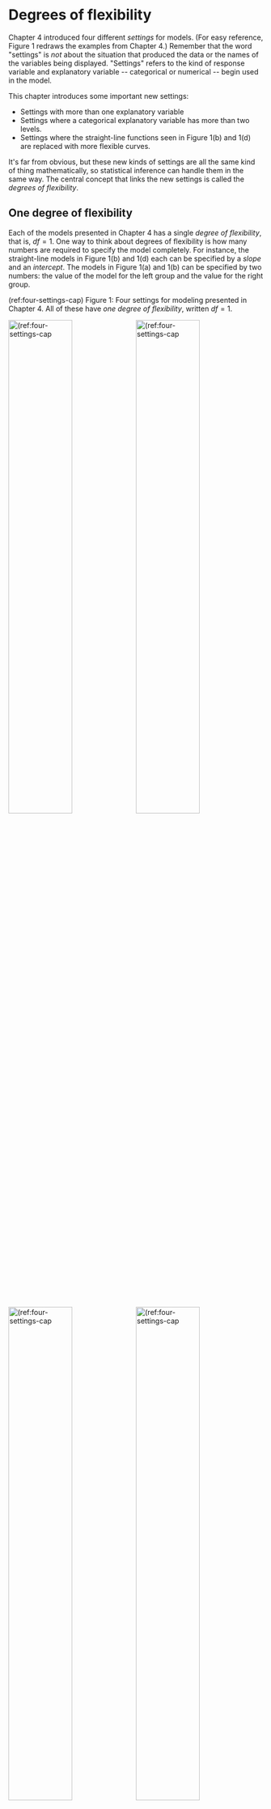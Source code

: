 # Degrees of flexibility



Chapter 4 introduced four different *settings* for models. (For easy reference, Figure 1 redraws the examples from Chapter 4.) Remember that the word "settings" is *not* about the situation that produced  the data or the names of the variables being displayed. "Settings" refers to the kind of response variable and explanatory variable -- categorical or numerical -- begin used in the model.

This chapter introduces some important new settings:

- Settings with more than one explanatory variable
- Settings where a categorical explanatory variable has more than two levels.
- Settings where the straight-line functions seen in Figure 1(b) and 1(d) are replaced with more flexible curves.

It's far from obvious, but these new kinds of settings are all the same kind of thing mathematically, so statistical inference can handle them in the same way. The central concept that links the new settings is called the *degrees of flexibility*.

## One degree of flexibility

Each of the models presented in Chapter 4 has a single *degree of flexibility*, that is, $df = 1$. One way to think about degrees of flexibility is how many numbers are required to specify the model completely. For instance, the straight-line models in Figure 1(b) and 1(d) each can be specified by a *slope* and an *intercept*. The models in Figure 1(a) and 1(b) can be specified by two numbers: the value of the model for the left group and the value for the right group.

(ref:four-settings-cap) Figure 1: Four settings for modeling presented in Chapter 4. All of  these have *one degree of flexibility*, written $df=1$.

<div class="figure" style="text-align: FALSE">
<img src="045-Multiple-explanatory_files/figure-html/four-settings-1.png" alt="(ref:four-settings-cap" width="50%" /><img src="045-Multiple-explanatory_files/figure-html/four-settings-2.png" alt="(ref:four-settings-cap" width="50%" /><img src="045-Multiple-explanatory_files/figure-html/four-settings-3.png" alt="(ref:four-settings-cap" width="50%" /><img src="045-Multiple-explanatory_files/figure-html/four-settings-4.png" alt="(ref:four-settings-cap" width="50%" />
<p class="caption">(ref:four-settings-cap</p>
</div>

In talking about descriptions of models, rather than using the  word *number*, we use *coefficient*. This is no big deal, but when you see the word *coefficient* you'll have a distinct hint that we are talking about  the shape of a model. And we'll be able to say things like "the *number*  of *coefficients*" to refer to how many coefficients are needed to specify the model.

The degree of flexibility of a model is defined to be the number  of coefficients needed to completely specify the model *minus one*. You might wonder, "Why subtract one from the number of coefficients?" Just a convention. You'll see some justification for it in Chapter 8, *Simple means and proportions*, where we will work with models with *zero degrees of freedom*, which is to say, one coefficient. 

## Multiple degrees of flexibility

Let's look at some examples of models where there is more than one degree of freedom. To start, Figure 2 shows a model with two degrees of freedom.

<div class="figure" style="text-align: FALSE">
<img src="045-Multiple-explanatory_files/figure-html/two-df-1.png" alt="(ref:two-df-cap)" width="80%" />
<p class="caption">(ref:two-df-cap)</p>
</div>

The data in Figure 2 are from a classic study involving the differences and similarities among three species of iris plants. The response variable is the flower petal width (quantitative) and the explanatory variable is the species of the plant (categorical). A complete description  of the model would involve three coefficients, one for each of the species of iris. Three coefficients corresponds to $df = 2$.

If the explanatory variable had four levels, there would be $df=3$, and so on.

There's just a single explanatory variable in Figure 2 (albeit one with three categorical levels). Many models have more  than one explanatory variable. Figure 3 shows an example, where the response variable is height and bother mother's height and child's sex are being used as explanatory variables.

The model in Figure 3 consists of two straight lines. Each line is specified by a slope and an  intercept, meaning that four coefficients are needed. Thus, $df=3$.

You may notice that the two lines in Figure 3 have slightly different slopes. Often, modelers try to economize with degrees of flexibility by using the same slope for each line. This would reduce the degrees of freedom to  $df = 2$. (The decision of whether to use a common slope or two potentially different slopes is often made using the tools of statistical inference, but we are getting ahead of the story.)


<div class="figure" style="text-align: FALSE">
<img src="045-Multiple-explanatory_files/figure-html/mother-plus-sex-1.png" alt="(ref:mother-plus-sex-cap)" width="80%" />
<p class="caption">(ref:mother-plus-sex-cap)</p>
</div>

(ref:mother-plus-sex-cap) Figure 3: A model of height with two explanatory variables: the mother's height and the child's sex. Each  explanatory variable added to a model makes it possible  for  the model more faithfully to reproduce the response variable.

## Covariates

This is a good time to introduce an important concept in statistical modeling. It doesn't have directly to do with the mechanics of statistical inference, but it is critical to interpreting models with multiple explanatory variables.

Often, there is particular interest in the relationship between two variables. Galton's interest was in the relationship  between the parents' height and the child's height. There may be other factors involved in the system -- with height a major factor is the sex of the child, but there could be others such as nutrition,  health, etc.

Common sense suggests holding these other factors constant so that you can look specifically at the single explanatory variable of particular interest. In the 1880s, Galton did this, for example, by considering only the heights of boys rather than the heights of all children. Within a few years of Galton's work, statisticians had developed techniques to build models with multiple explanatory variables, like Figure 3, which broadened the notion  of "holding other factors constant" to include accounting for those factors in a model. 

The factors that the modeler wants to hold constant are called *covariates*.  Really this is just a name for an explanatory variable which is not of direct interest to the modeler, but which the modeler thinks might be playing a role in the system and can't be ignored.

It takes just the most basic notion of biology to realize that when it comes to the relationship between mother's and child's height another potentially important covariate is the height of the father. Figure 4 shows two such models. The model in 4(a) was constructed to have 3 degrees of freedom; 4(b) has 7 degrees of freedom.

(ref:mother-plus-sex-father-cap) Figure 4. Two models of child's height versus mother's height. Father's height and child's sex are included as explanatory variables. Although father's height is a quantitative variable, the graph shows the model for only three, evenly spaced, discrete values.

<div class="figure" style="text-align: FALSE">
<img src="045-Multiple-explanatory_files/figure-html/mother-plus-sex-father-1.png" alt="(ref:mother-plus-sex-father-cap)" width="80%" /><img src="045-Multiple-explanatory_files/figure-html/mother-plus-sex-father-2.png" alt="(ref:mother-plus-sex-father-cap)" width="80%" />
<p class="caption">(ref:mother-plus-sex-father-cap)</p>
</div>

Comparing the two models, you might see how a larger df corresponds to increased flexibility. 

You might also note from Figure 4 that the model with 8 degrees of freedom  suggests that the taller is that  father, the more influence the mother has on child's height. The methods of statistical inference let us examine whether this claim is actually justified.

## Flexibility, literally

Chapter 5 imagined a contest between two students, Linus and Curly, for the best model. Let's return to that example, but now we'll construct some models that are more  *flexible* than a straight line.

(ref:several-df-cap) Figure 5: (a) a flat model -- zero  degrees of flexibility; (b) a straight-line model -- one degree of flexibility;  (c)
a  model with one bend -- two degrees of flexibility; (d) a model with two bends -- three degrees of flexibility."

<div class="figure" style="text-align: FALSE">
<img src="045-Multiple-explanatory_files/figure-html/several-df-1.png" alt="(ref:several-df-cap)" width="50%" /><img src="045-Multiple-explanatory_files/figure-html/several-df-2.png" alt="(ref:several-df-cap)" width="50%" /><img src="045-Multiple-explanatory_files/figure-html/several-df-3.png" alt="(ref:several-df-cap)" width="50%" /><img src="045-Multiple-explanatory_files/figure-html/several-df-4.png" alt="(ref:several-df-cap)" width="50%" />
<p class="caption">(ref:several-df-cap)</p>
</div>

In the models in Figure 5, the degrees of flexibility indicate the shape of  the  function. A flat line  has no degrees of flexibility. A sloped line has one degree  of flexibility. Adding a bend adds another degree of flexibility, so 3 degrees of flexibility corresponds to two bends.

Notice that as the degree  of flexibility goes up, the model function gets closer to  the data points. Correspondingly, the variance of the model values, $v_m$, goes up with increasing degrees of flexibility.

The point of counting degrees of flexibility is to be able to adjust $v_m$ to take into account the intrinsic nature of flexibility to  match more closely the response values. For sufficiently high degrees of flexibility, a model will be able almost perfectly to reproduce the response variable, even when there is *no relationship*  between the response and explanatory variables.




